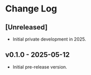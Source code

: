 # Change Log

## [Unreleased]
* Initial private development in 2025.

## v0.1.0 - 2025-05-12
* Initial pre-release version.
